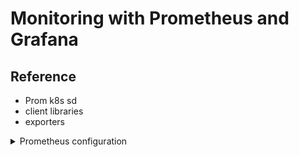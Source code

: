 # Monitoring with Prometheus and Grafana


## Reference

- Prom k8s sd
- client libraries
- exporters

<details>
  <summary>Prometheus configuration</summary>

The Prometheus server runs in a Pod and connects to the Kubernetes API to find other Pods. You can configure service discovery to be opt-in (no Pods monitored by default), or opt-out (all Pods monitored by default). Application Pods use annotations to configure how they need to be monitored.

```
scrape_configs:
  - job_name: 'app'
    kubernetes_sd_configs:
      - role: pod 

    relabel_configs:
      - source_labels: 
          - __meta_kubernetes_namespace
        regex: widgetario
        action: keep
        # ^ only include Pods in the

      - source_labels: 
          - __meta_kubernetes_pod_annotationpresent_prometheus_io_scrape
          - __meta_kubernetes_pod_annotation_prometheus_io_scrape
        regex: true;true
        action: keep
```



# deploy app

k apply -f labs\monitoring\specs\fulfilment-processor

k get all -l kubernetes.courselabs.co=monitoring

http://localhost:9110/metrics or http://localhost:30910/metrics 

# deploy monitoring

k apply -f labs\monitoring\specs\monitoring

k get all -n monitoring

http://localhost:9090/targets or http://localhost:3990/targets 

Switch to _graph_ page, check the metrics for `fulfilment_requests_total`

# check in grafana

http://localhost:3000

- admin
- labs

import dashboard from `labs\monitoring\dashboards\fulfilment-processor.json`

# lab - kube-state-metrics deployment, load grafana dashboard


k apply -f D:\scm\github\courselabs\kubernetes\labs\monitoring\specs\cluster-metrics

k get pods -l kubernetes.courselabs.co=monitoring

- add both to prom scrape
- load cluster dasboard

## Cleanup

```
k delete ns,deploy,svc -l kubernetes.courselabs.co=monitoring
```